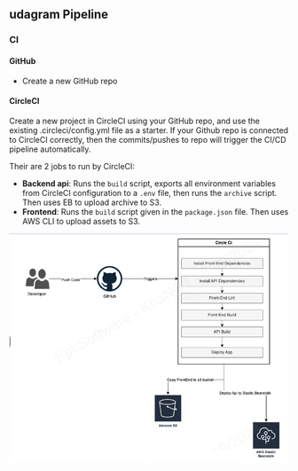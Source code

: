 ## udagram Pipeline
### CI
#### GitHub
- Create a new GitHub repo
#### CircleCI
Create a new project in CircleCI using your GitHub repo, and use the existing .circleci/config.yml file as a starter.
If your Github repo is connected to CircleCI correctly, then the commits/pushes to repo will trigger the CI/CD pipeline automatically.

Their are 2 jobs to run by CircleCI:
- **Backend api**: Runs the `build` script, exports all environment variables from CircleCI configuration to a `.env` file, then runs the `archive` script. 
Then uses EB to upload archive to S3.
- **Frontend**: Runs the `build` script given in the `package.json` file. Then uses AWS CLI to upload assets to S3.

![Pipeline](Pipeline.png)
